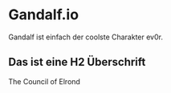 # Gandalf.io

Gandalf ist einfach der coolste Charakter ev0r.

## Das ist eine H2 Überschrift

The Council of Elrond
